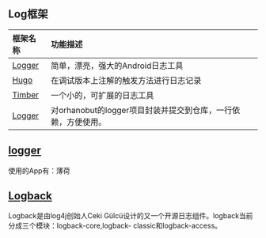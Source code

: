 ## **Log框架**

| 框架名称                                     | 功能描述                                   |
| :--------------------------------------- | :------------------------------------- |
| [Logger](https://github.com/orhanobut/logger) | 简单，漂亮，强大的Android日志工具                   |
| [Hugo](https://github.com/JakeWharton/hugo) | 在调试版本上注解的触发方法进行日志记录                    |
| [Timber](https://github.com/JakeWharton/timber) | 一个小的，可扩展的日志工具                          |
| [Logger](https://github.com/open-android/Logger) | 对orhanobut的logger项目封装并提交到仓库，一行依赖，方便使用。 |

## [logger](https://github.com/orhanobut/logger)
使用的App有：薄荷

## [Logback](http://logback.qos.ch/)

Logback是由log4j创始人Ceki Gülcü设计的又一个开源日志组件。logback当前分成三个模块：logback-core,logback- classic和logback-access。
